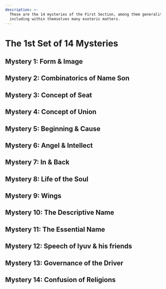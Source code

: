 ```yaml
---
description: >-
  These are the 14 mysteries of the First Section, among them generalities
  including within themselves many esoteric matters.
---
```


# The 1st Set of 14 Mysteries

## Mystery 1: Form & Image

## Mystery 2: Combinatorics of Name Son

## Mystery 3: Concept of Seat

## Mystery 4: Concept of Union

## Mystery 5: Beginning & Cause

## Mystery 6: Angel & Intellect

## Mystery 7: In & Back

## Mystery 8: Life of the Soul

## Mystery 9: Wings

## Mystery 10: The Descriptive Name

## Mystery 11: The Essential Name

## Mystery 12: Speech of Iyuv & his friends

## Mystery 13: Governance of the Driver

## Mystery 14: Confusion of Religions

